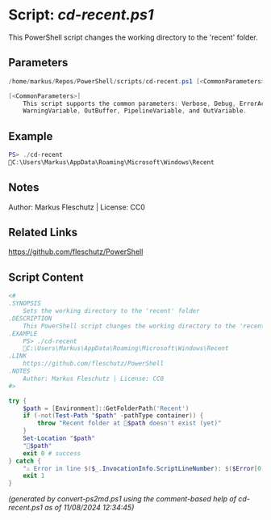 Script: *cd-recent.ps1*
========================

This PowerShell script changes the working directory to the 'recent' folder.

Parameters
----------
```powershell
/home/markus/Repos/PowerShell/scripts/cd-recent.ps1 [<CommonParameters>]

[<CommonParameters>]
    This script supports the common parameters: Verbose, Debug, ErrorAction, ErrorVariable, WarningAction, 
    WarningVariable, OutBuffer, PipelineVariable, and OutVariable.
```

Example
-------
```powershell
PS> ./cd-recent
📂C:\Users\Markus\AppData\Roaming\Microsoft\Windows\Recent

```

Notes
-----
Author: Markus Fleschutz | License: CC0

Related Links
-------------
https://github.com/fleschutz/PowerShell

Script Content
--------------
```powershell
<#
.SYNOPSIS
	Sets the working directory to the 'recent' folder
.DESCRIPTION
	This PowerShell script changes the working directory to the 'recent' folder.
.EXAMPLE
	PS> ./cd-recent
	📂C:\Users\Markus\AppData\Roaming\Microsoft\Windows\Recent
.LINK
	https://github.com/fleschutz/PowerShell
.NOTES
	Author: Markus Fleschutz | License: CC0
#>

try {
	$path = [Environment]::GetFolderPath('Recent')
	if (-not(Test-Path "$path" -pathType container)) {
		throw "Recent folder at 📂$path doesn't exist (yet)"
	}
	Set-Location "$path"
	"📂$path"
	exit 0 # success
} catch {
	"⚠️ Error in line $($_.InvocationInfo.ScriptLineNumber): $($Error[0])"
	exit 1
}
```

*(generated by convert-ps2md.ps1 using the comment-based help of cd-recent.ps1 as of 11/08/2024 12:34:45)*
